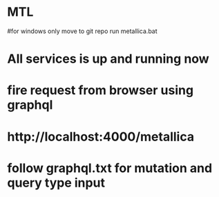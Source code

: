 # MTL

#for windows only move to git repo run metallica.bat 
# All services is up and running now 
# fire request from browser using graphql
# http://localhost:4000/metallica

# follow graphql.txt for mutation and query type input 





